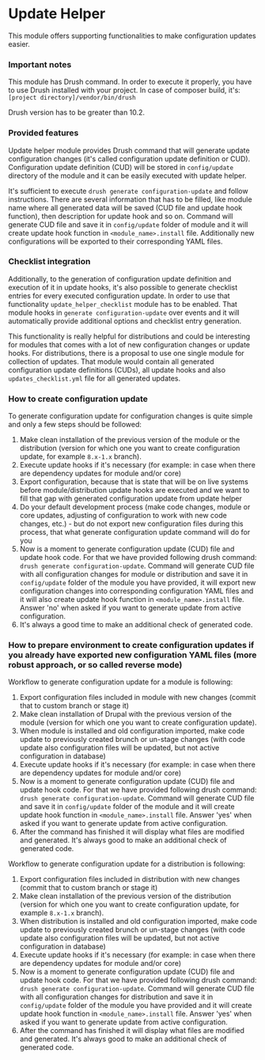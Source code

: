 # Update Helper

This module offers supporting functionalities to make configuration updates easier.

### Important notes

This module has Drush command. In order to execute it properly, you have to use Drush installed with your project.
In case of composer build, it's: `[project directory]/vendor/bin/drush`

Drush version has to be greater than 10.2.

### Provided features

Update helper module provides Drush command that will generate update configuration changes (it's called configuration update definition or CUD). Configuration update definition (CUD) will be stored in `config/update` directory of the module and it can be easily executed with update helper.

It's sufficient to execute `drush generate configuration-update` and follow instructions.
There are several information that has to be filled, like module name where all generated data will be saved (CUD file and update hook function), then description for update hook and so on.
Command will generate CUD file and save it in `config/update` folder of module and it will create update hook function in `<module_name>.install` file.
Additionally new configurations will be exported to their corresponding YAML files.

### Checklist integration

Additionally, to the generation of configuration update definition and execution of it in update hooks, it's also possible to generate checklist entries for every executed configuration update. In order to use that functionality `update_helper_checklist` module has to be enabled. That module hooks in `generate configuration-update` over events and it will automatically provide additional options and checklist entry generation.

This functionality is really helpful for distributions and could be interesting for modules that comes with a lot of new configuration changes or update hooks.
For distributions, there is a proposal to use one single module for collection of updates. That module would contain all generated configuration update definitions (CUDs), all update hooks and also `updates_checklist.yml` file for all generated updates.

### How to create configuration update

To generate configuration update for configuration changes is quite simple and only a few steps should be followed:
1. Make clean installation of the previous version of the module or the distribution (version for which one you want to create configuration update, for example `8.x-1.x` branch).
2. Execute update hooks if it's necessary (for example: in case when there are dependency updates for module and/or core)
3. Export configuration, because that is state that will be on live systems before module/distribution update hooks are executed and we want to fill that gap with generated configuration update from update helper
4. Do your default development process (make code changes, module or core updates, adjusting of configuration to work with new code changes, etc.) - but do not export new configuration files during this process, that what generate configuration update command will do for you
5. Now is a moment to generate configuration update (CUD) file and update hook code. For that we have provided following drush command: `drush generate configuration-update`. Command will generate CUD file with all configuration changes for module or distribution and save it in `config/update` folder of the module you have provided, it will export new configuration changes into corresponding configuration YAML files and it will also create update hook function in `<module_name>.install` file. Answer 'no' when asked if you want to generate update from active configuration.
6. It's always a good time to make an additional check of generated code.

### How to prepare environment to create configuration updates if you already have exported new configuration YAML files (more robust approach, or so called reverse mode)

Workflow to generate configuration update for a module is following:
1. Export configuration files included in module with new changes (commit that to custom branch or stage it)
2. Make clean installation of Drupal with the previous version of the module (version for which one you want to create configuration update).
3. When module is installed and old configuration imported, make code update to previously created brunch or un-stage changes (with code update also configuration files will be updated, but not active configuration in database)
4. Execute update hooks if it's necessary (for example: in case when there are dependency updates for module and/or core)
5. Now is a moment to generate configuration update (CUD) file and update hook code. For that we have provided following drush command: `drush generate configuration-update`. Command will generate CUD file and save it in `config/update` folder of the module and it will create update hook function in `<module_name>.install` file. Answer 'yes' when asked if you want to generate update from active configuration.
6. After the command has finished it will display what files are modified and generated. It's always good to make an additional check of generated code.

Workflow to generate configuration update for a distribution is following:
1. Export configuration files included in distribution with new changes (commit that to custom branch or stage it)
2. Make clean installation of the previous version of the distribution (version for which one you want to create configuration update, for example `8.x-1.x` branch).
3. When distribution is installed and old configuration imported, make code update to previously created brunch or un-stage changes (with code update also configuration files will be updated, but not active configuration in database)
4. Execute update hooks if it's necessary (for example: in case when there are dependency updates for module and/or core)
5. Now is a moment to generate configuration update (CUD) file and update hook code. For that we have provided following drush command: `drush generate configuration-update`. Command will generate CUD file with all configuration changes for distribution and save it in `config/update` folder of the module you have provided and it will create update hook function in `<module_name>.install` file. Answer 'yes' when asked if you want to generate update from active configuration.
6. After the command has finished it will display what files are modified and generated. It's always good to make an additional check of generated code.
